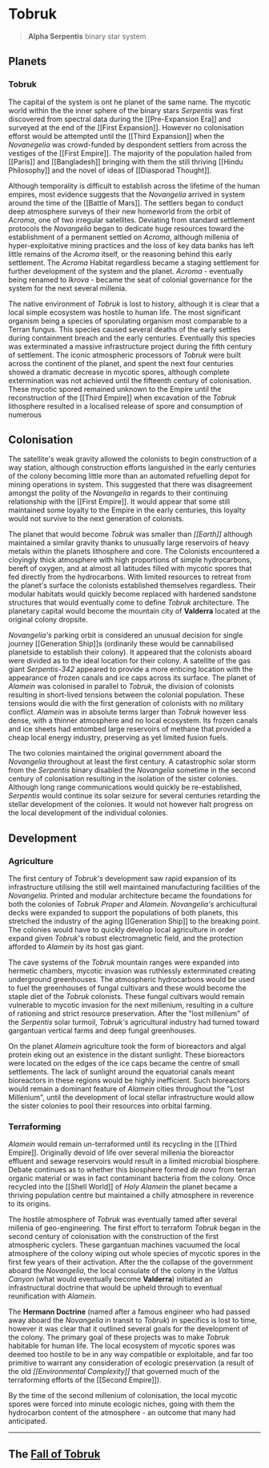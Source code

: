 # Tobruk

> **Alpha Serpentis** binary star system

## Planets

### Tobruk  

The capital of the system is ont he planet of the same name. The mycotic world within the the inner sphere of the binary stars *Serpentis* was first discovered from spectral data during the [[Pre-Expansion Era]] and surveyed at the end of the [[First Expansion]]. However no colonisation efforst would be attempted until the [[Third Expansion]] when the *Novanegelia* was crowd-funded by despondent settlers from across the vestiges of the [[First Empire]]. The majority of the population hailed from [[Paris]] and [[Bangladesh]] bringing with them the still thriving [[Hindu Philosophy]] and the novel of ideas of [[Diasporad Thought]].  

Although temporality is difficult to establish across the lifetime of the human empires, most evidence suggests that the *Novangelia* arrived in system around the time of the [[Battle of Mars]]. The settlers began to conduct deep atmosphere surveys of their new homeworld from the orbit of *Acroma*, one of two irregular satellites. Deviating from standard settlement protocols the *Novangelia* began to dedicate huge resources toward the establishment of a permanent settled on *Acroma*, although millenia of hyper-exploitative mining practices and the loss of key data banks has left little remains of the *Acroma* itself, or the reasoning behind this early settlement. The *Acroma* Habitat regardless became a staging settlement for further development of the system and the planet. *Acroma* - eventually being renamed to *Ikrova* - became the seat of colonial governance for the system for the next several millenia.

The native environment of *Tobruk* is lost to history, although it is clear that a local simple ecosystem was hostile to human life. The most significant organism being a species of sporulating organism most comparable to a Terran fungus. This species caused several deaths of the early settles during containment breach and the early centuries. Eventually this species was exterminated a massive infrastructure project during the fifth century of settlement. The iconic atmospheric processors of *Tobruk* were built across the continent of the planet, and spent the next four centuries showed a dramatic decrease in mycotic spores, although complete extermination was not achieved until the fifteenth century of colonisation. These mycotic spored remained unknown to the Empire until the reconstruction of the [[Third Empire]] when excavation of the *Tobruk* lithosphere resulted in a localised release of spore and consumption of numerous


## Colonisation



The satellite's weak gravity allowed the colonists to begin construction of a way station, although construction efforts languished in the early centuries of the colony becoming little more than an automated refuelling depot for mining operations in system. This suggested that there was disagreement amongst the polity of the *Novangelia* in regards to their continuing relationship with the [[First Empire]]. It would appear that some still maintained some loyalty to the Empire in the early centuries, this loyalty would not survive to the next generation of colonists.

The planet that would become *Tobruk* was smaller than *[[Earth]]* although maintained a similar gravity thanks to unusually large reservoirs of heavy metals within the planets lithosphere and core. The Colonists encountered a cloyingly thick atmosphere with high proportions of simple hydrocarbons, bereft of oxygen, and at almost all latitudes filled with mycotic spores that fed directly from the hydrocarbons. With limited resources to retreat from the planet's surface the colonists established themselves regardless. Their modular habitats would quickly become replaced with hardened sandstone structures that would eventually come to define *Tobruk* architecture. The planetary capital would become the mountain city of **Valderra** located at the original colony dropsite.

*Novangelia's* parking orbit is considered an unusual decision for single journey [[Generation Ship]]s (ordinarily these would be cannabilised planetside to establish their colony). It appeared that the colonists aboard were divided as to the ideal location for their colony. A satellite of the gas giant *Serpentis-342* appeared to provide a more enticing location with the appearance of frozen canals and ice caps across its surface. The planet of *Alamein* was colonised in parallel to *Tobruk*, the division of colonists resulting in short-lived tensions between the colonial population. These tensions would die with the first generation of colonists with no military conflict. *Alamein* was in absolute terms larger than *Tobruk* however less dense, with a thinner atmosphere and no local ecosystem. Its frozen canals and ice sheets had entombed large reservoirs of methane that provided a cheap local energy industry, preserving as yet limited fusion fuels.

The two colonies maintained the original government aboard the *Novangelia* throughout at least the first century. A catastrophic solar storm from the *Serpentis* binary disabled the *Novangelia* sometime in the second century of colonisation resulting in the isolation of the sister colonies. Although long range communications would quickly be re-established, *Serpentis* would continue its solar seizure for several centuries retarding the stellar development of the colonies. It would not however halt progress on the local development of the individual colonies.

## Development


### Agriculture

The first century of *Tobruk's* development saw rapid expansion of its infrastructure utilising the still well maintained manufacturing facilities of the *Novangelia*. Printed and modular architecture became the foundations for both the colonies of *Tobruk Proper* and *Alamein*. *Novangelia's* archicultural decks were expanded to support the populations of both planets, this stretched the industry of the aging [[Generation Ship]] to the breaking point. The colonies would have to quickly develop local agriculture in order expand given *Tobruk*'s robust electromagnetic field, and the protection afforded to *Alamein* by its host gas giant.

The cave systems of the *Tobruk* mountain ranges were expanded into hermetic chambers, mycotic invasion was ruthlessly exterminated creating underground greenhouses. The atmospheric hydrocarbons would be used to fuel the greenhouses of fungal cultivars and these would become the staple diet of the *Tobruk* colonists. These fungal cultivars would remain vulnerable to mycotic invasion for the next millenium, resulting in a culture of rationing and strict resource preservation. After the "lost millenium" of the *Serpentis* solar turmoil, *Tobruk's* agricultural industry had turned toward gargantuan vertical farms and deep fungal greenhouses.

On the planet *Alamein* agriculture took the form of bioreactors and algal protein eking out an existence in the distant sunlight. These bioreactors were located on the edges of the ice caps became the centre of small settlements. The lack of sunlight around the equatorial canals meant bioreactors in these regions would be highly inefficient. Such bioreactors would remain a dominant feature of *Alamein* cities throughout the "Lost Millenium", until the development of local stellar infrastructure would allow the sister colonies to pool their resources into orbital farming.

### Terraforming  

*Alamein* would remain un-terraformed until its recycling in the [[Third Empire]]. Originally devoid of life over several millenia the bioreactor effluent and sewage reservoirs would result in a limited microbial biosphere. Debate continues as to whether this biosphere formed *de novo* from terran organic material or was in fact contaminant bacteria from the colony. Once recycled into the [[Shell World]] of *Holy Alamein* the planet became a thriving population centre but maintained a chilly atmosphere in reverence to its origins.

The hostile atmosphere of *Tobruk* was eventually tamed after several millenia of geo-engineering. The first effort to terraform *Tobruk* began in the second century of colonisation with the construction of the first atmospheric cyclers. These gargantuan machines vacuumed the local atmosphere of the colony wiping out whole species of mycotic spores in the first few years of their activation. After the the collapse of the government aboard the *Novangelia*, the local consulate of the colony in the *Valtus Canyon* (what would eventually become **Valderra**) initiated an infrastructural doctrine that would be upheld through to eventual reunification with *Alamein*.

The **Hermann Doctrine** (named after a famous engineer who had passed away aboard the *Novangelia* in transit to *Tobruk*) in specifics is lost to time, however it was clear that it outlined several goals for the development of the colony. The primary goal of these projects was to make *Tobruk* habitable for human life. The local ecosystem of mycotic spores was deemed too hostile to be in any way compatible or exploitable, and far too primitive to warrant any consideration of ecologic preservation (a result of the old *[[Environmental Complexity]]* that governed much of the terraforming efforts of the [[Second Empire]]).

By the time of the second millenium of colonisation, the local mycotic spores were forced into minute ecologic niches, going with them the hydrocarbon content of the atmosphere - an outcome that many had anticipated.

***

## The [Fall of Tobruk](obsidian://World-Anvil/chroniclesOne/01-Chapter-One)

